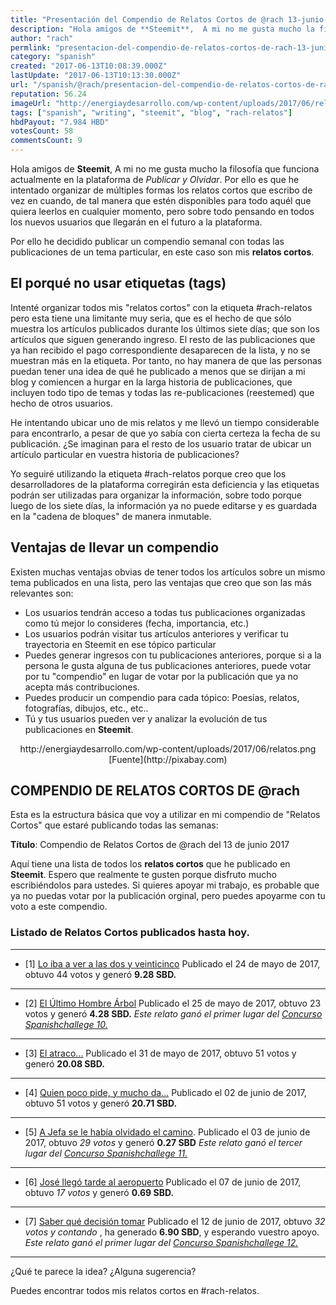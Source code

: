 ```yaml
---
title: "Presentación del Compendio de Relatos Cortos de @rach 13-junio-2017"
description: "Hola amigos de **Steemit**,  A mi no me gusta mucho la filosofía que funciona actualmente en la plataforma de *Publicar y Olvidar*. Por ello es que he..."
author: "rach"
permlink: "presentacion-del-compendio-de-relatos-cortos-de-rach-13-junio-2017"
category: "spanish"
created: "2017-06-13T10:08:39.000Z"
lastUpdate: "2017-06-13T10:13:30.000Z"
url: "/spanish/@rach/presentacion-del-compendio-de-relatos-cortos-de-rach-13-junio-2017"
reputation: 56.24
imageUrl: "http://energiaydesarrollo.com/wp-content/uploads/2017/06/relatos.png"
tags: ["spanish", "writing", "steemit", "blog", "rach-relatos"]
hbdPayout: "7.984 HBD"
votesCount: 58
commentsCount: 9
---
```


Hola amigos de **Steemit**, 
A mi no me gusta mucho la filosofía que funciona actualmente en la plataforma de *Publicar y Olvidar*. Por ello es que he intentado organizar de múltiples formas los relatos cortos que escribo de vez en cuando, de tal manera que estén disponibles para todo aquél que quiera leerlos en cualquier momento, pero sobre todo pensando en todos los nuevos usuarios que llegarán en el futuro a la plataforma. 

Por ello he decidido publicar un compendio semanal con todas las publicaciones de un tema particular, en este caso son mis **relatos cortos**. 

## El porqué no usar etiquetas (tags)
Intenté organizar todos mis "relatos cortos" con la etiqueta #rach-relatos pero esta tiene una limitante muy seria, que es el hecho de que sólo muestra los artículos publicados durante los últimos siete días; que son los artículos que siguen generando ingreso. El resto de las publicaciones que ya han recibido el pago correspondiente desaparecen de la lista, y no se muestran más en la etiqueta. Por tanto, no hay manera de que las personas puedan tener una idea de qué he publicado a menos que se dirijan a mi blog y comiencen a hurgar en la larga historia de publicaciones, que incluyen todo tipo de temas y  todas las re-publicaciones (reestemed) que hecho de otros usuarios. 

He intentando ubicar uno de mis relatos y me llevó un tiempo considerable para encontrarlo, a pesar de que yo sabía con cierta certeza la fecha de su publicación. ¿Se imaginan para el resto de los usuario tratar de ubicar un artículo particular en vuestra historia de publicaciones?

Yo seguiré utilizando la etiqueta #rach-relatos porque creo que los desarrolladores de la plataforma corregirán esta deficiencia y las etiquetas podrán ser utilizadas para organizar la información,  sobre todo porque luego de los siete días, la información ya no puede editarse y es guardada en la "cadena de bloques" de manera inmutable. 

## Ventajas de llevar un compendio

Existen muchas ventajas obvias de tener todos los artículos sobre un mismo tema publicados en una lista, pero las ventajas que creo que son las más relevantes son:

- Los usuarios tendrán acceso a todas tus publicaciones organizadas como tú mejor lo consideres (fecha, importancia, etc.)
- Los usuarios podrán visitar tus artículos anteriores y verificar tu trayectoria en Steemit en ese tópico particular
-  Puedes generar ingresos con tu publicaciones anteriores, porque si a la persona le gusta alguna de tus publicaciones anteriores, puede votar por tu "compendio" en lugar de votar por la publicación que ya no acepta más contribuciones.
- Puedes producir un compendio para cada tópico: Poesías, relatos, fotografías, dibujos, etc., etc..
- Tú y tus usuarios pueden ver y analizar la evolución de tus publicaciones en **Steemit**. 

<center>http://energiaydesarrollo.com/wp-content/uploads/2017/06/relatos.png</center>

<center>[Fuente](http://pixabay.com)</center>



## COMPENDIO DE RELATOS CORTOS DE @rach

Esta es la estructura básica que voy a utilizar en mi compendio de "Relatos Cortos" que estaré publicando todas las semanas:

**Título**: Compendio de Relatos Cortos de @rach del 13 de junio 2017

Aquí tiene una lista de todos los **relatos cortos** que he publicado en **Steemit**. Espero que realmente te gusten porque disfruto mucho escribiéndolos para ustedes. Si quieres apoyar mi trabajo, es probable que ya no puedas votar por la publicación orginal, pero puedes apoyarme con tu voto a este compendio.


### Listado de Relatos Cortos publicados hasta hoy.
---
- [1] [Lo iba a ver a las dos y veinticinco](https://steemit.com/spanish/@rach/lo-iba-a-ver-a-las-dos-y-veinticinco)
Publicado el 24  de mayo de 2017, obtuvo  44 votos y generó **9.28 SBD.**
---
- [2] [ El Último Hombre Árbol](https://steemit.com/spanishchallenge/@rach/spanishchallenge-10-entrada-1-el-ultimo-hombre-arbol)
Publicado el 25 de mayo de 2017, obtuvo 23 votos y generó **4.28 SBD.**
*Este relato ganó el primer lugar del [Concurso Spanishchallege 10.](https://steemit.com/spanish/@spanish-trail/ganadores-spanishchallenge-10-spanishchallenge-11#@rach/re-tincho-re-rach-re-spanish-trail-ganadores-spanishchallenge-10-spanishchallenge-11-20170530t171703268z)*
---
- [3] [El atraco...](https://steemit.com/spanish/@rach/relato-corto-el-atraco)
Publicado el 31 de mayo de 2017, obtuvo 51 votos y generó **20.08 SBD.**
---
- [4] [Quien poco pide, y mucho da...](https://steemit.com/spanish/@rach/relato-corto-quien-poco-pide-y-mucho-da)
Publicado el 02 de junio de 2017, obtuvo 51 votos y generó **20.71 SBD.**
---
- [5] [A Jefa se le había olvidado el camino](https://steemit.com/spanishchallenge/@rach/spanishchallenge-11-entrada-01-a-jefa-se-le-habia-olvidado-el-camino).
Publicado el 03 de junio de 2017, obtuvo *29 votos* y generó **0.27 SBD**
*Este relato ganó el tercer lugar del [Concurso Spanishchallege 11.](https://steemit.com/spanish/@spanish-trail/ganadores-spanishchallenge-11-spanishchallenge-12#@rach/re-spanish-trail-ganadores-spanishchallenge-11-spanishchallenge-12-20170606t022639949z)*
---
- [6] [José llegó tarde al aeropuerto](https://steemit.com/spanish/@rach/relato-corto-jose-llego-tarde-al-aeropuerto)
Publicado el 07 de junio de 2017, obtuvo *17 votos* y generó **0.69 SBD.**
---
- [7] [Saber qué decisión tomar](https://steemit.com/spanishchallenge/@rach/spanishchallenge-12-entrada-1-saber-que-decision-tomar)
Publicado el 12 de junio de 2017, obtuvo *32 votos y contando* ,  ha generado **6.90 SBD**, y esperando vuestro apoyo.
*Este relato ganó el primer lugar del [Concurso Spanishchallege 12.](https://steemit.com/spanish/@spanish-trail/ganadores-spanichchallenge-12-spanishchallenge-13)*
---

¿Qué te parece la idea? ¿Alguna sugerencia?

Puedes encontrar todos mis relatos cortos en #rach-relatos.